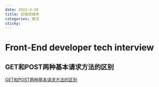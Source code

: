 ```yaml
---
date: 2022-4-10
title: 前端攻城师
categories: 面试
sticky: 
---
```

# Front-End developer tech interview
## GET和POST两种基本请求方法的区别

[GET和POST两种基本请求方法的区别](https://www.cnblogs.com/logsharing/p/8448446.html)

